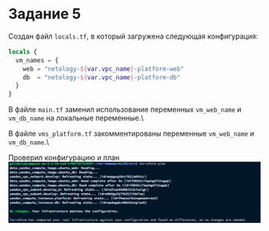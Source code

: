 # Задание 5

Создан файл `locals.tf`, в который загружена следующая конфигурация:
```terraform
locals {
  vm_names = {
    web = "netology-${var.vpc_name}-platform-web"
    db  = "netology-${var.vpc_name}-platform-db"
  }
}
```

В файле `main.tf` заменил использование переменных `vm_web_name` и `vm_db_name` на локальные переменные.\

В файле `vms_platform.tf` закомментированы переменные `vm_web_name` и `vm_db_name`.\

Проверил конфигурацию и план
![img.png](img.png)
